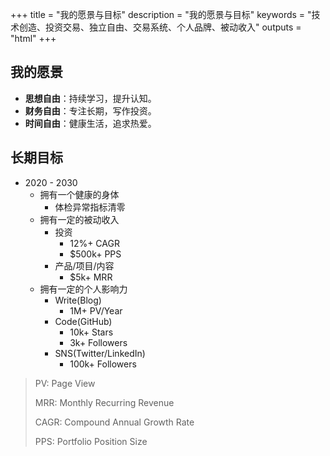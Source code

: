 +++
title = "我的愿景与目标"
description = "我的愿景与目标"
keywords = "技术创造、投资交易、独立自由、交易系统、个人品牌、被动收入"
outputs = "html"
+++

## 我的愿景

- **思想自由**：持续学习，提升认知。
- **财务自由**：专注长期，写作投资。
- **时间自由**：健康生活，追求热爱。

## 长期目标

<!-- https://changaco.oy.lc/unicode-progress-bars/ -->

- 2020 - 2030
  - 拥有一个健康的身体
    - 体检异常指标清零
  - 拥有一定的被动收入
    - 投资
      - 12%+ CAGR
      - $500k+ PPS
    - 产品/项目/内容
      - $5k+ MRR
  - 拥有一定的个人影响力
    - Write(Blog)
      - 1M+ PV/Year
    - Code(GitHub)
      - 10k+ Stars
      - 3k+ Followers
    - SNS(Twitter/LinkedIn)
      - 100k+ Followers

> PV: Page View
>
> MRR: Monthly Recurring Revenue
>
> CAGR: Compound Annual Growth Rate
>
> PPS: Portfolio Position Size
